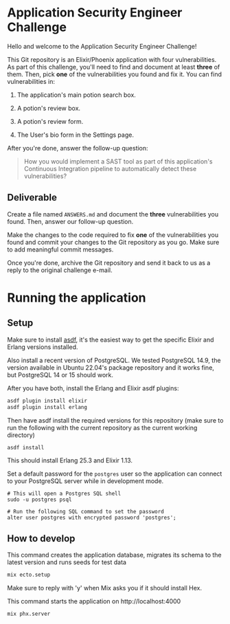 # Application Security Engineer Challenge

Hello and welcome to the Application Security Engineer Challenge!

This Git repository is an Elixir/Phoenix application with four vulnerabilities. As part of this challenge, you'll need to find and document at least **three** of them. Then, pick **one** of the vulnerabilities you found and fix it. You can find vulnerabilities in:

1. The application's main potion search box.

2. A potion's review box.

3. A potion's review form.

4. The User's bio form in the Settings page.

After you're done, answer the follow-up question:

>How you would implement a SAST tool as part of this application's Continuous Integration pipeline to automatically detect these vulnerabilities?

## Deliverable
Create a file named `ANSWERS.md` and document the **three** vulnerabilities you found. Then, answer our follow-up question.

Make the changes to the code required to fix **one** of the vulnerabilities you found and commit your changes to the Git repository as you go. Make sure to add meaningful commit messages.

Once you're done, archive the Git repository and send it back to us as a reply to the original challenge e-mail.

# Running the application

## Setup
Make sure to install [asdf](https://asdf-vm.com/guide/getting-started.html), it's the easiest way to get the specific Elixir and Erlang versions installed.

Also install a recent version of PostgreSQL. We tested PostgreSQL 14.9, the version available in Ubuntu 22.04's package repository and it works fine, but PostgreSQL 14 or 15 should work. 

After you have both, install the Erlang and Elixir asdf plugins:

```bash
asdf plugin install elixir
asdf plugin install erlang
```

Then have asdf install the required versions for this repository (make sure to run the following with the current repository as the current working directory)

```
asdf install
```

This should install Erlang 25.3 and Elixir 1.13.

Set a default password for the `postgres` user so the application can connect to your PostgreSQL server while in development mode.

```
# This will open a Postgres SQL shell
sudo -u postgres psql

# Run the following SQL command to set the password
alter user postgres with encrypted password 'postgres';
```

## How to develop

This command creates the application database, migrates its schema to the latest version and runs seeds for test data
```bash
mix ecto.setup
```

Make sure to reply with 'y' when Mix asks you if it should install Hex.

This command starts the application on http://localhost:4000
```bash
mix phx.server
```